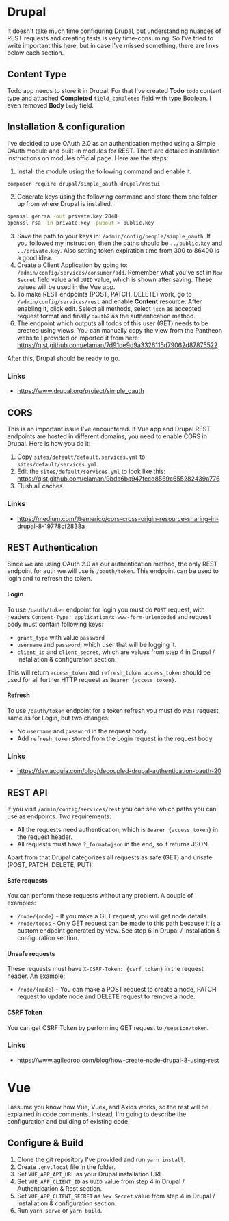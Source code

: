 
# Drupal

It doesn't take much time configuring Drupal, but understanding nuances of REST requests and creating tests is very time-consuming. So I've tried to write important this here, but in case I've missed something, there are links below each section.



## Content Type

Todo app needs to store it in Drupal. For that I've created **Todo** `todo` content type and attached **Completed** `field_completed` field with type <u>Boolean</u>. I even removed **Body** `body` field.



## Installation & configuration

I've decided to use OAuth 2.0 as an authentication method using a Simple OAuth module and built-in modules for REST. There are detailed installation instructions on modules official page. Here are the steps:

1. Install the module using the following command and enable it.

```sh
composer require drupal/simple_oauth drupal/restui
```

2. Generate keys using the following command and store them one folder up from where Drupal is installed.

```sh
openssl genrsa -out private.key 2048
openssl rsa -in private.key -pubout > public.key
```

3. Save the path to your keys in: `/admin/config/people/simple_oauth`. If you followed my instruction, then the paths should be `../public.key` and `../private.key`. Also setting token expiration time from 300 to 86400 is a good idea.
4. Create a Client Application by going to: `/admin/config/services/consumer/add`. Remember what you've set in `New Secret` field value and `UUID` value, which is shown after saving. These values will be used in the Vue app.
5. To make REST endpoints (POST, PATCH, DELETE) work, go to `/admin/config/services/rest` and enable **Content** resource. After enabling it, click edit. Select all methods, select `json` as accepted request format and finally `oauth2` as the authentication method.
6. The endpoint which outputs all todos of this user (GET) needs to be created using views. You can manually copy the view from the Pantheon website I provided or imported it from here: https://gist.github.com/elaman/7d91de9d9a3326115d79062d87875522

After this, Drupal should be ready to go.

### Links

- https://www.drupal.org/project/simple_oauth



## CORS

This is an important issue I've encountered. If Vue app and Drupal REST endpoints are hosted in different domains, you need to enable CORS in Drupal. Here is how you do it:

1. Copy `sites/default/default.services.yml` to `sites/default/services.yml`.
2. Edit the `sites/default/services.yml` to look like this: https://gist.github.com/elaman/9bda6ba947fecd8569c655282439a776
3. Flush all caches.

### Links

- https://medium.com/@emerico/cors-cross-origin-resource-sharing-in-drupal-8-19778cf2838a



## REST Authentication

Since we are using OAuth 2.0 as our authentication method, the only REST endpoint for auth we will use is `/oauth/token`. This endpoint can be used to login and to refresh the token.

#### Login

To use `/oauth/token` endpoint for login you must do `POST` request, with headers `Content-Type: application/x-www-form-urlencoded` and request body must contain following keys:

- `grant_type` with value `password`
- `username` and `password`, which user that will be logging it.
- `client_id` and `client_secret`, which are values from step 4 in Drupal / Installation & configuration section.

This will return `access_token` and `refresh_token`. `access_token` should be used for all further HTTP request as `Bearer {access_token}`.

#### Refresh

To use `/oauth/token` endpoint for a token refresh you must do `POST` request, same as for Login, but two changes:

- No `username` and `password` in the request body.
- Add `refresh_token` stored from the Login request in the request body.

### Links

- https://dev.acquia.com/blog/decoupled-drupal-authentication-oauth-20



## REST API

If you visit `/admin/config/services/rest` you can see which paths you can use as endpoints. Two requirements:

- All the requests need authentication, which is `Bearer {access_token}` in the request header.
- All requests must have `?_format=json` in the end, so it returns JSON.

 Apart from that Drupal categorizes all requests as safe (GET) and unsafe (POST, PATCH, DELETE, PUT):

#### Safe requests

You can perform these requests without any problem. A couple of examples:

- `/node/{node}` - If you make a GET request, you will get node details.
- `/node/todos` - Only GET request can be made to this path because it is a custom endpoint generated by view. See step 6  in Drupal / Installation & configuration section.

#### Unsafe requests

These requests must have `X-CSRF-Token: {csrf_token}` in the request header. An example:

- `/node/{node}` - You can make a POST request to create a node, PATCH request to update node and DELETE request to remove a node.

#### CSRF Token

You can get CSRF Token by performing GET request to `/session/token`.

### Links

- https://www.agiledrop.com/blog/how-create-node-drupal-8-using-rest

# Vue

I assume you know how Vue, Vuex, and Axios works, so the rest will be explained in code comments. Instead, I'm going to describe the configuration and building of existing code.

## Configure & Build

1. Clone the git repository I've provided and run `yarn install`.
2. Create `.env.local` file in the folder.
3. Set `VUE_APP_API_URL` as your Drupal installation URL.
4. Set `VUE_APP_CLIENT_ID` as `UUID` value from step 4 in Drupal / Authentication & Rest section.
5. Set `VUE_APP_CLIENT_SECRET` as `New Secret` value from step 4 in Drupal / Installation & configuration section.
6. Run `yarn serve` or `yarn build`.